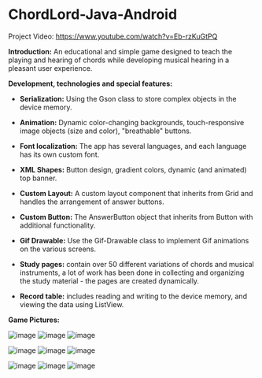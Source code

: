 # ChordLord-Java-Android

Project Video: https://www.youtube.com/watch?v=Eb-rzKuGtPQ

**Introduction:**
An educational and simple game designed to teach the playing and hearing of chords while developing musical hearing in a pleasant user experience.


**Development, technologies and special features:**

- **Serialization:** Using the Gson class to store complex objects in the device memory.

- **Animation:** Dynamic color-changing backgrounds, touch-responsive image objects (size and color), "breathable" buttons.

- **Font localization:** The app has several languages, and each language has its own custom font.

-  **XML Shapes:** Button design, gradient colors, dynamic (and animated) top banner.

- **Custom Layout:** A custom layout component that inherits from Grid and handles the arrangement of answer buttons.

- **Custom Button:** The AnswerButton object that inherits from Button with additional functionality.

- **Gif Drawable:** Use the Gif-Drawable class to implement Gif animations on the various screens.

- **Study pages:** contain over 50 different variations of chords and musical instruments, a lot of work has been done in collecting and organizing the study material - the pages are created dynamically.

- **Record table:** includes reading and writing to the device memory, and viewing the data using ListView.

**Game Pictures:**

![image](https://user-images.githubusercontent.com/7150655/122896582-e011b280-d351-11eb-8fc3-6f86238e93c3.png)
![image](https://user-images.githubusercontent.com/7150655/122896638-ee5fce80-d351-11eb-8353-47b5a5840d85.png)
![image](https://user-images.githubusercontent.com/7150655/122896641-ef90fb80-d351-11eb-8cae-cccc91cb617f.png)

![image](https://user-images.githubusercontent.com/7150655/122896646-f15abf00-d351-11eb-99c6-bbc6acd33403.png)
![image](https://user-images.githubusercontent.com/7150655/122896654-f3248280-d351-11eb-9242-723b518a2aa0.png)
![image](https://user-images.githubusercontent.com/7150655/122896660-f455af80-d351-11eb-8e5c-0e68ad1afdc8.png)

![image](https://user-images.githubusercontent.com/7150655/122896681-f881cd00-d351-11eb-967b-c1b814434ee9.png)
![image](https://user-images.githubusercontent.com/7150655/122896685-fc155400-d351-11eb-94a0-24a2553056dd.png)
![image](https://user-images.githubusercontent.com/7150655/122896691-fe77ae00-d351-11eb-9254-cce9d3a5e539.png)

